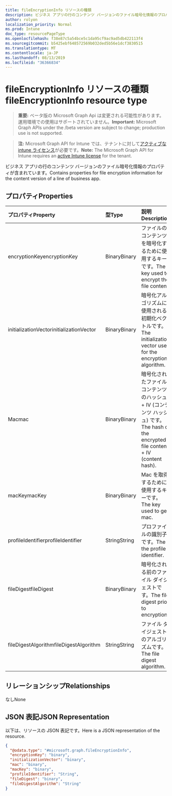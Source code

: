 ```yaml
---
title: fileEncryptionInfo リソースの種類
description: ビジネス アプリの行のコンテンツ バージョンのファイル暗号化情報のプロパティが含まれています。
author: rolyon
localization_priority: Normal
ms.prod: Intune
doc_type: resourcePageType
ms.openlocfilehash: f38e87c5a54bce5c1da95cf9ac9ad5db422113f4
ms.sourcegitcommit: b5425ebf648572569b032ded5b56e1dcf3830515
ms.translationtype: MT
ms.contentlocale: ja-JP
ms.lasthandoff: 08/13/2019
ms.locfileid: "36366834"
---
```

# <a name="fileencryptioninfo-resource-type"></a><span data-ttu-id="e4b37-103">fileEncryptionInfo リソースの種類</span><span class="sxs-lookup"><span data-stu-id="e4b37-103">fileEncryptionInfo resource type</span></span>

> <span data-ttu-id="e4b37-104">**重要:** ベータ版の Microsoft Graph Api は変更される可能性があります。運用環境での使用はサポートされていません。</span><span class="sxs-lookup"><span data-stu-id="e4b37-104">**Important:** Microsoft Graph APIs under the /beta version are subject to change; production use is not supported.</span></span>

> <span data-ttu-id="e4b37-105">**注:** Microsoft Graph API for Intune では、テナントに対して[アクティブな intune ライセンス](https://go.microsoft.com/fwlink/?linkid=839381)が必要です。</span><span class="sxs-lookup"><span data-stu-id="e4b37-105">**Note:** The Microsoft Graph API for Intune requires an [active Intune license](https://go.microsoft.com/fwlink/?linkid=839381) for the tenant.</span></span>

<span data-ttu-id="e4b37-106">ビジネス アプリの行のコンテンツ バージョンのファイル暗号化情報のプロパティが含まれています。</span><span class="sxs-lookup"><span data-stu-id="e4b37-106">Contains properties for file encryption information for the content version of a line of business app.</span></span>

## <a name="properties"></a><span data-ttu-id="e4b37-107">プロパティ</span><span class="sxs-lookup"><span data-stu-id="e4b37-107">Properties</span></span>
|<span data-ttu-id="e4b37-108">プロパティ</span><span class="sxs-lookup"><span data-stu-id="e4b37-108">Property</span></span>|<span data-ttu-id="e4b37-109">型</span><span class="sxs-lookup"><span data-stu-id="e4b37-109">Type</span></span>|<span data-ttu-id="e4b37-110">説明</span><span class="sxs-lookup"><span data-stu-id="e4b37-110">Description</span></span>|
|:---|:---|:---|
|<span data-ttu-id="e4b37-111">encryptionKey</span><span class="sxs-lookup"><span data-stu-id="e4b37-111">encryptionKey</span></span>|<span data-ttu-id="e4b37-112">Binary</span><span class="sxs-lookup"><span data-stu-id="e4b37-112">Binary</span></span>|<span data-ttu-id="e4b37-113">ファイルのコンテンツを暗号化するために使用するキーです。</span><span class="sxs-lookup"><span data-stu-id="e4b37-113">The key used to encrypt the file content.</span></span>|
|<span data-ttu-id="e4b37-114">initializationVector</span><span class="sxs-lookup"><span data-stu-id="e4b37-114">initializationVector</span></span>|<span data-ttu-id="e4b37-115">Binary</span><span class="sxs-lookup"><span data-stu-id="e4b37-115">Binary</span></span>|<span data-ttu-id="e4b37-116">暗号化アルゴリズムに使用される初期化ベクトルです。</span><span class="sxs-lookup"><span data-stu-id="e4b37-116">The initialization vector used for the encryption algorithm.</span></span>|
|<span data-ttu-id="e4b37-117">Mac</span><span class="sxs-lookup"><span data-stu-id="e4b37-117">mac</span></span>|<span data-ttu-id="e4b37-118">Binary</span><span class="sxs-lookup"><span data-stu-id="e4b37-118">Binary</span></span>|<span data-ttu-id="e4b37-119">暗号化されたファイル コンテンツのハッシュ + IV (コンテンツ ハッシュ) です。</span><span class="sxs-lookup"><span data-stu-id="e4b37-119">The hash of the encrypted file content + IV (content hash).</span></span>|
|<span data-ttu-id="e4b37-120">macKey</span><span class="sxs-lookup"><span data-stu-id="e4b37-120">macKey</span></span>|<span data-ttu-id="e4b37-121">Binary</span><span class="sxs-lookup"><span data-stu-id="e4b37-121">Binary</span></span>|<span data-ttu-id="e4b37-122">Mac を取得するために使用するキーです。</span><span class="sxs-lookup"><span data-stu-id="e4b37-122">The key used to get mac.</span></span>|
|<span data-ttu-id="e4b37-123">profileIdentifier</span><span class="sxs-lookup"><span data-stu-id="e4b37-123">profileIdentifier</span></span>|<span data-ttu-id="e4b37-124">String</span><span class="sxs-lookup"><span data-stu-id="e4b37-124">String</span></span>|<span data-ttu-id="e4b37-125">プロファイルの識別子です。</span><span class="sxs-lookup"><span data-stu-id="e4b37-125">The the profile identifier.</span></span>|
|<span data-ttu-id="e4b37-126">fileDigest</span><span class="sxs-lookup"><span data-stu-id="e4b37-126">fileDigest</span></span>|<span data-ttu-id="e4b37-127">Binary</span><span class="sxs-lookup"><span data-stu-id="e4b37-127">Binary</span></span>|<span data-ttu-id="e4b37-128">暗号化される前のファイル ダイジェストです。</span><span class="sxs-lookup"><span data-stu-id="e4b37-128">The file digest prior to encryption.</span></span>|
|<span data-ttu-id="e4b37-129">fileDigestAlgorithm</span><span class="sxs-lookup"><span data-stu-id="e4b37-129">fileDigestAlgorithm</span></span>|<span data-ttu-id="e4b37-130">String</span><span class="sxs-lookup"><span data-stu-id="e4b37-130">String</span></span>|<span data-ttu-id="e4b37-131">ファイル ダイジェストのアルゴリズムです。</span><span class="sxs-lookup"><span data-stu-id="e4b37-131">The file digest algorithm.</span></span>|

## <a name="relationships"></a><span data-ttu-id="e4b37-132">リレーションシップ</span><span class="sxs-lookup"><span data-stu-id="e4b37-132">Relationships</span></span>
<span data-ttu-id="e4b37-133">なし</span><span class="sxs-lookup"><span data-stu-id="e4b37-133">None</span></span>

## <a name="json-representation"></a><span data-ttu-id="e4b37-134">JSON 表記</span><span class="sxs-lookup"><span data-stu-id="e4b37-134">JSON Representation</span></span>
<span data-ttu-id="e4b37-135">以下は、リソースの JSON 表記です。</span><span class="sxs-lookup"><span data-stu-id="e4b37-135">Here is a JSON representation of the resource.</span></span>
<!-- {
  "blockType": "resource",
  "@odata.type": "microsoft.graph.fileEncryptionInfo"
}
-->
``` json
{
  "@odata.type": "#microsoft.graph.fileEncryptionInfo",
  "encryptionKey": "binary",
  "initializationVector": "binary",
  "mac": "binary",
  "macKey": "binary",
  "profileIdentifier": "String",
  "fileDigest": "binary",
  "fileDigestAlgorithm": "String"
}
```



